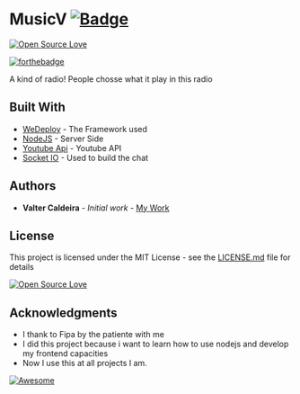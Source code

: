 # MusicV [![Badge](https://img.shields.io/badge/built%20with-wedeploy-00d46a.svg?style=flat)](http://wedeploy.com)

[![Open Source Love](https://badges.frapsoft.com/os/v1/open-source.svg?v=102)](https://github.com/ellerbrock/open-source-badge/)

[![forthebadge](http://forthebadge.com/badges/built-by-hipsters.svg)](http://forthebadge.com)

A kind of radio! People chosse what it play in this radio


## Built With

* [WeDeploy](https://wedeploy.com) - The Framework used
* [NodeJS](https://nodejs.org/en/) - Server Side
* [Youtube Api](https://www.npmjs.com/package/youtube-api) - Youtube API
* [Socket IO](https://socket.io) - Used to build the chat


## Authors

* **Valter Caldeira** - *Initial work* - [My Work](https://github.com/valterjpcaldeira/)

## License

This project is licensed under the MIT License - see the [LICENSE.md](LICENSE.md) file for details

[![Open Source Love](https://badges.frapsoft.com/os/mit/mit.svg?v=102)](https://github.com/ellerbrock/open-source-badge/)

## Acknowledgments

* I thank to Fipa by the patiente with me
* I did this project because i want to learn how to use nodejs and develop my frontend capacities
* Now I use this at all projects I am.

[![Awesome](https://cdn.rawgit.com/sindresorhus/awesome/d7305f38d29fed78fa85652e3a63e154dd8e8829/media/badge.svg)](https://github.com/sindresorhus/awesome)
